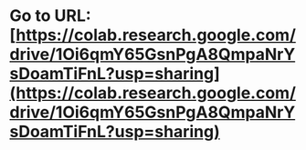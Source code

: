 # Go to URL: [https://colab.research.google.com/drive/1Oi6qmY65GsnPgA8QmpaNrYsDoamTiFnL?usp=sharing](https://colab.research.google.com/drive/1Oi6qmY65GsnPgA8QmpaNrYsDoamTiFnL?usp=sharing)